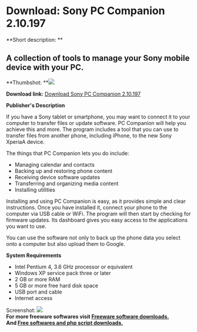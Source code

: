 # Download: Sony PC Companion 2.10.197

**Short description: **

## A collection of tools to manage your Sony mobile device with your PC.

  
**Thumbshot: **![](http://www.freewarefiles.com/screenshot/sonypccompanion_md.jpg)   
  
**Download link:** [Download Sony PC Companion 2.10.197](http://freesoftwares.boysofts.com/Sony-PC-Companion_program_99013.html)  
  

**Publisher's Description**  
  

If you have a Sony tablet or smartphone, you may want to connect it to your
computer to transfer files or update software. PC Companion will help you
achieve this and more. The program includes a tool that you can use to
transfer files from another phone, including iPhone, to the new Sony XperiaA
device.

The things that PC Companion lets you do include:

  * Managing calendar and contacts 
  * Backing up and restoring phone content 
  * Receiving device software updates 
  * Transferring and organizing media content 
  * Installing utilities 

Installing and using PC Companion is easy, as it provides simple and clear
instructions. Once you have installed it, connect your phone to the computer
via USB cable or WiFi. The program will then start by checking for firmware
updates. Its dashboard gives you easy access to the applications you want to
use.

You can use the software not only to back up the phone data you select onto a
computer but also upload them to Google.

**System Requirements**

  * Intel Pentium 4, 3.6 GHz processor or equivalent 
  * Windows XP service pack three or later 
  * 2 GB or more RAM 
  * 5 GB or more free hard disk space 
  * USB port and cable 
  * Internet access 

  
  
Screenshot: ![](http://www.freewarefiles.com/screenshot/sonypccompanion.jpg)  
**For more freeware softwares visit [Freeware software downloads.](http://freesoftwares.boysofts.com/)**   
**And [Free softwares and php script downloads.](http://www.boysofts.com/)**

